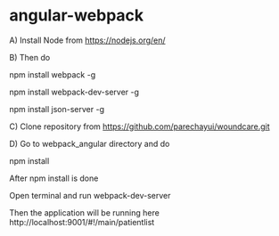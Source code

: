 # angular-webpack


A) Install Node from https://nodejs.org/en/

B) Then do

npm install webpack -g

npm install webpack-dev-server -g

npm install json-server -g

C) Clone repository from https://github.com/parechayui/woundcare.git

D) Go to webpack_angular directory and do

npm install

After npm install is done

Open terminal and run webpack-dev-server

Then the application will be running here http://localhost:9001/#!/main/patientlist
